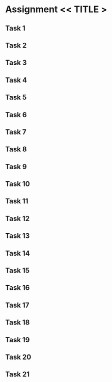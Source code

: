 # Assignment << TITLE >

## Task 1


## Task 2


## Task 3


## Task 4


## Task 5


## Task 6


## Task 7


## Task 8


## Task 9


## Task 10


## Task 11


## Task 12


## Task 13


## Task 14


## Task 15


## Task 16


## Task 17


## Task 18


## Task 19


## Task 20


## Task 21